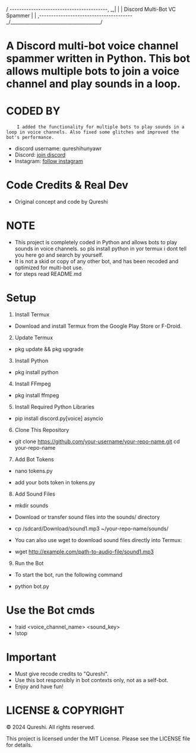  / \-----------------------------------------, 
 \_,|                                        | 
    |    Discord Multi-Bot VC Spammer        | 
    |  ,---------------------------------------
    \_/______________________________________/  



# A Discord multi-bot voice channel spammer written in Python. This bot allows multiple bots to join a voice channel and play sounds in a loop.

# CODED BY
        I added the functionality for multiple bots to play sounds in a loop in voice channels. Also fixed some glitches and improved the bot's performance.

- discord username: qureshihunyawr
- Discord: [join discord](https://discord.gg/sinnersop)
- Instagram: [follow instagram](https://www.instagram.com/_abdullahhqureshi/)

# Code Credits & Real Dev
- Original concept and code by Qureshi

# NOTE
- This project is completely coded in Python and allows bots to play sounds in voice channels. so pls install python in yor termux i dont tell you here go and search by yourself.
- It is not a skid or copy of any other bot, and has been recoded and optimized for multi-bot use.
- for steps read README.md

# Setup
 
1. Install Termux
- Download and install Termux from the Google Play Store or F-Droid.

2. Update Termux

- pkg update && pkg upgrade

3. Install Python

- pkg install python

4. Install FFmpeg

- pkg install ffmpeg

5. Install Required Python Libraries

- pip install discord.py[voice] asyncio

6. Clone This Repository

- git clone https://github.com/your-username/your-repo-name.git
cd your-repo-name

7. Add Bot Tokens

- nano tokens.py

- add your bots token in tokens.py 

8. Add Sound Files

- mkdir sounds

- Download or transfer sound files into the sounds/ directory

- cp /sdcard/Download/sound1.mp3 ~/your-repo-name/sounds/
 
- You can also use wget to download sound files directly into Termux:

- wget http://example.com/path-to-audio-file/sound1.mp3

9. Run the Bot

- To start the bot, run the following command

- python bot.py

# Use the Bot cmds 

- !raid <voice_channel_name> <sound_key>
- !stop


# Important

- Must give recode credits to "Qureshi".
- Use this bot responsibly in bot contexts only, not as a self-bot.
- Enjoy and have fun!

# LICENSE & COPYRIGHT

© 2024 Qureshi. All rights reserved.

This project is licensed under the MIT License. Please see the LICENSE file for details.
